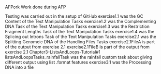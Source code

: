AFPork
Work done during AFP

Testing was carried out in the setup of GitHub
exercise1.1 was the GC Content of the Text Manipulation Tasks
exercise1.2 was the Complementing DNA Task of the Text Manipulation Tasks
exercise1.3 was the Restriction Fragment Lengths Task of the Text Manipulation Tasks
exercise1.4 was the Splicing out Introns Task of the Text Manipulation Tasks
exercise2.1 was the Splitting Genomeic DNA of the Handling Files Tasks
exercise2.1FileA is part of the output from exercise 2.1
exercise2.1FileB is part of the output from exercise 2.1
Chapter3-ListsAndLoops-Tutorial#1
listsAndLoopsTasks_rainfallTask was the rainfall custom task about giving different output using list .format features
exercise3.1 was the Processing DNA into a file